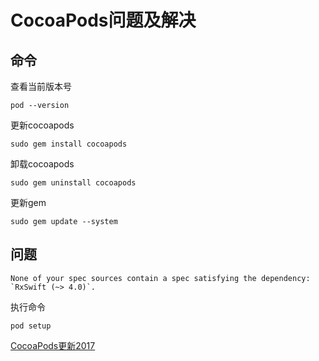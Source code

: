 # CocoaPods问题及解决

## 命令

查看当前版本号

```
pod --version
```

更新cocoapods

```
sudo gem install cocoapods
```

卸载cocoapods

```
sudo gem uninstall cocoapods
```

更新gem

```
sudo gem update --system
```

## 问题

```
None of your spec sources contain a spec satisfying the dependency: `RxSwift (~> 4.0)`.
```

执行命令

```
pod setup
```


[CocoaPods更新2017](http://www.iyuyao.top/index.php/post/91.html)

